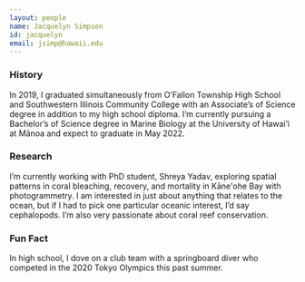 ```yaml
---
layout: people
name: Jacquelyn Simpson
id: jacquelyn
email: jsimp@hawaii.edu
---
```


### History

In 2019, I graduated simultaneously from O’Fallon Township High School and Southwestern Illinois Community College with an Associate’s of Science degree in addition to my high school diploma.  I’m currently pursuing a Bachelor’s of Science degree in Marine Biology at the University of Hawai’i at Mānoa and expect to graduate in May 2022.


### Research

I’m currently working with PhD student, Shreya Yadav, exploring spatial patterns in coral bleaching, recovery, and mortality in Kāne'ohe Bay with photogrammetry. I am interested in just about anything that relates to the ocean, but if I had to pick one particular oceanic interest, I’d say cephalopods.  I’m also very passionate about coral reef conservation.

### Fun Fact

In high school, I dove on a club team with a springboard diver who competed in the 2020 Tokyo Olympics this past summer.
